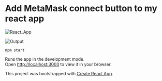 # Add MetaMask connect button to my react app
![React_App](https://img.shields.io/badge/Connect%20Metamask-React%20App-yellowgreen)

![Output](./output/output.gif)


```
npm start
```

Runs the app in the development mode.\
Open [http://localhost:3000](http://localhost:3000) to view it in your browser.

This project was bootstrapped with [Create React App](https://github.com/facebook/create-react-app).

